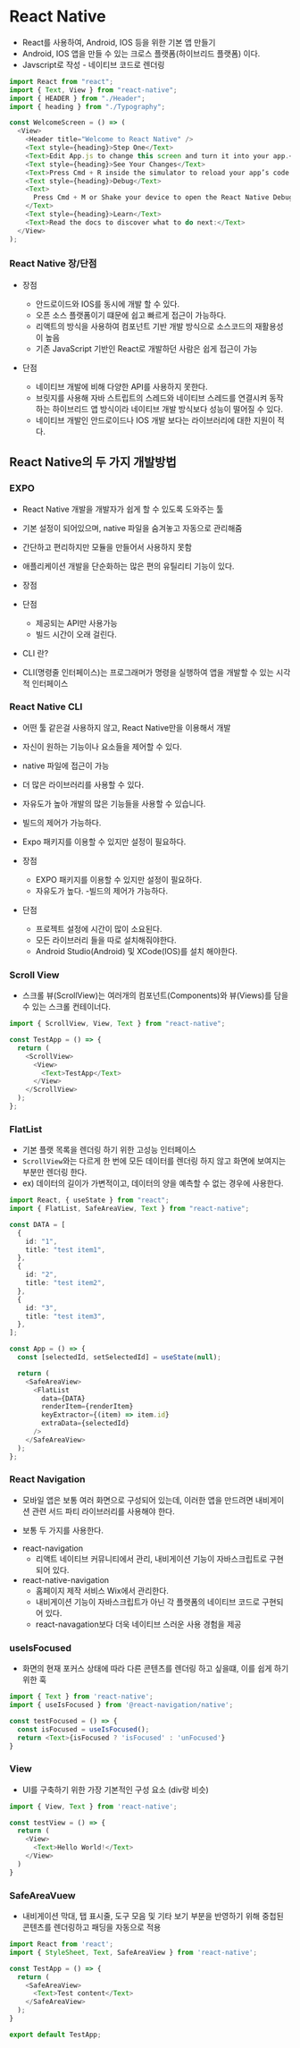 # React Native

- React를 사용하여, Android, IOS 등을 위한 기본 앱 만들기
- Android, IOS 앱을 만들 수 있는 크로스 플랫폼(하이브리드 플랫폼) 이다.
- Javscript로 작성 - 네이티브 코드로 렌더링

```js
import React from "react";
import { Text, View } from "react-native";
import { HEADER } from "./Header";
import { heading } from "./Typography";

const WelcomeScreen = () => (
  <View>
    <Header title="Welcome to React Native" />
    <Text style={heading}>Step One</Text>
    <Text>Edit App.js to change this screen and turn it into your app.</Text>
    <Text style={heading}>See Your Changes</Text>
    <Text>Press Cmd + R inside the simulator to reload your app’s code.</Text>
    <Text style={heading}>Debug</Text>
    <Text>
      Press Cmd + M or Shake your device to open the React Native Debug Menu.
    </Text>
    <Text style={heading}>Learn</Text>
    <Text>Read the docs to discover what to do next:</Text>
  </View>
);
```

### React Native 장/단점

- 장점

  - 안드로이드와 IOS를 동시에 개발 할 수 있다.
  - 오픈 소스 플랫폼이기 떄문에 쉽고 빠르게 접근이 가능하다.
  - 리액트의 방식을 사용하여 컴포넌트 기반 개발 방식으로 소스코드의 재활용성이 높음
  - 기존 JavaScript 기반인 React로 개발하던 사람은 쉽게 접근이 가능

- 단점
  - 네이티브 개발에 비해 다양한 API를 사용하지 못한다.
  - 브릿지를 사용해 자바 스트립트의 스레드와 네이티브 스레드를 연결시켜 동작하는 하이브리드 앱 방식이라 네이티브 개발 방식보다 성능이 떨어질 수 있다.
  - 네이티브 개발인 안드로이드나 IOS 개발 보다는 라이브러리에 대한 지원이 적다.

## React Native의 두 가지 개발방법

### EXPO

- React Native 개발을 개발자가 쉽게 할 수 있도록 도와주는 툴
- 기본 설정이 되어있으며, native 파일을 숨겨놓고 자동으로 관리해줌
- 간단하고 편리하지만 모듈을 만들어서 사용하지 못함
- 애플리케이션 개발을 단순화하는 많은 편의 유틸리티 기능이 있다.

- 장점

- 단점
  - 제공되는 API만 사용가능
  - 빌드 시간이 오래 걸린다.

* CLI 란?

- CLI(명령줄 인터페이스)는 프로그래머가 명령을 실행하여 앱을 개발할 수 있는 시각적 인터페이스

### React Native CLI

- 어떤 툴 같은걸 사용하지 않고, React Native만을 이용해서 개발
- 자신이 원하는 기능이나 요소들을 제어할 수 있다.
- native 파일에 접근이 가능
- 더 많은 라이브러리를 사용할 수 있다.
- 자유도가 높아 개발의 많은 기능들을 사용할 수 있습니다.
- 빌드의 제어가 가능하다.
- Expo 패키지를 이용할 수 있지만 설정이 필요하다.

- 장점
  - EXPO 패키지를 이용할 수 있지만 설정이 필요하다.
  - 자유도가 높다. -빌드의 제어가 가능하다.
- 단점
  - 프로젝트 설정에 시간이 많이 소요된다.
  - 모든 라이브러리 들을 따로 설치해줘야한다.
  - Android Studio(Android) 및 XCode(IOS)를 설치 해야한다.

### Scroll View

- 스크롤 뷰(ScrollView)는 여러개의 컴포넌트(Components)와 뷰(Views)를 담을 수 있는 스크롤 컨테이너다.

```ts
import { ScrollView, View, Text } from "react-native";

const TestApp = () => {
  return (
    <ScrollView>
      <View>
        <Text>TestApp</Text>
      </View>
    </ScrollView>
  );
};
```

### FlatList
- 기본 플랫 목록을 렌더링 하기 위한 고성능 인터페이스
- `ScrollView`와는 다르게 한 번에 모든 데이터를 렌더링 하지 않고 화면에 보여지는 부분만 렌더링 한다.
- ex) 데이터의 길이가 가변적이고, 데이터의 양을 예측할 수 없는 경우에 사용한다.

```ts
import React, { useState } from "react";
import { FlatList, SafeAreaView, Text } from "react-native";

const DATA = [
  {
    id: "1",
    title: "test item1",
  },
  {
    id: "2",
    title: "test item2",
  },
  {
    id: "3",
    title: "test item3",
  },
];

const App = () => {
  const [selectedId, setSelectedId] = useState(null);

  return (
    <SafeAreaView>
      <FlatList
        data={DATA}
        renderItem={renderItem}
        keyExtractor={(item) => item.id}
        extraData={selectedId}
      />
    </SafeAreaView>
  );
};

```

### React Navigation

- 모바일 앱은 보통 여러 화면으로 구성되어 있는데, 이러한 앱을 만드려면 내비게이션 관련 서드 파티 라이브러리를 사용해야 한다.

* 보통 두 가지를 사용한다.

- react-navigation
  - 리액트 네이티브 커뮤니티에서 관리, 내비게이션 기능이 자바스크립트로 구현되어 있다.
- react-native-navigation
  - 홈페이지 제작 서비스 Wix에서 관리한다.
  - 내비게이션 기능이 자바스크립트가 아닌 각 플랫폼의 네이티브 코드로 구현되어 있다.
  - react-navagation보다 더욱 네이티브 스러운 사용 경험을 제공

### useIsFocused

- 화면의 현재 포커스 상태에 따라 다른 콘텐츠를 렌더링 하고 싶을떄, 이를 쉽게 하기 위한 훅

```ts
import { Text } from 'react-native';
import { useIsFocused } from '@react-navigation/native';

const testFocused = () => {
  const isFocused = useIsFocused();
  return <Text>{isFocused ? 'isFocused' : 'unFocused'}
}
```

### View
- UI를 구축하기 위한 가장 기본적인 구성 요소 (div랑 비슷)

```ts
import { View, Text } from 'react-native';

const testView = () => {
  return (
    <View>
      <Text>Hello World!</Text>
    </View>
  )
}
```


### SafeAreaVuew

- 내비게이션 막대, 탭 표시줄, 도구 모음 및 기타 보기 부분을 반영하기 위해 중첩된 콘텐츠를 렌더링하고 패딩을 자동으로 적용

```ts
import React from 'react';
import { StyleSheet, Text, SafeAreaView } from 'react-native';

const TestApp = () => {
  return (
    <SafeAreaView>
      <Text>Test content</Text>
    </SafeAreaView>
  );
}

export default TestApp;
```